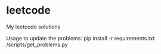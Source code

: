 leetcode
========

My leetcode solutions

Usage to update the problems:
pip install -r requirements.txt
/scripts/get_problems.py